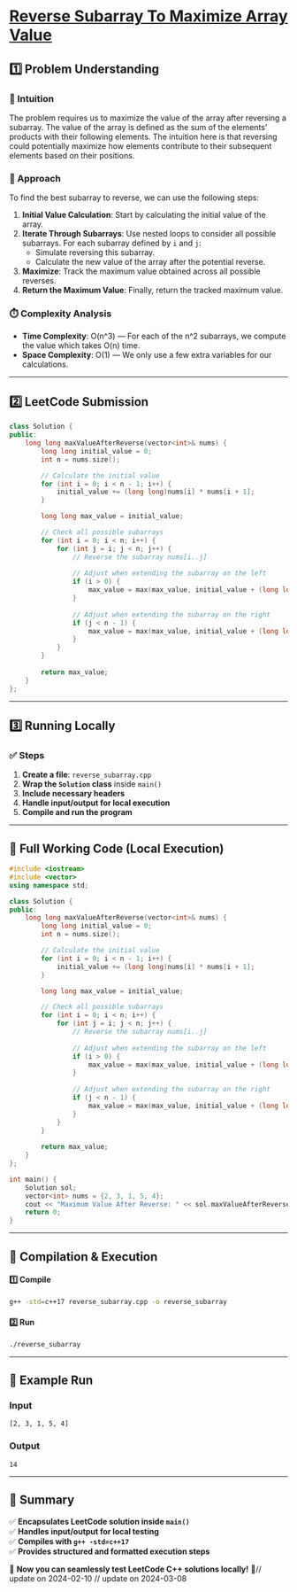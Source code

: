 # **[Reverse Subarray To Maximize Array Value](https://leetcode.com/problems/reverse-subarray-to-maximize-array-value/description/)**  

## **1️⃣ Problem Understanding**  
### **📌 Intuition**  
The problem requires us to maximize the value of the array after reversing a subarray. The value of the array is defined as the sum of the elements' products with their following elements. The intuition here is that reversing could potentially maximize how elements contribute to their subsequent elements based on their positions.

### **🚀 Approach**  
To find the best subarray to reverse, we can use the following steps:
1. **Initial Value Calculation**: Start by calculating the initial value of the array.
2. **Iterate Through Subarrays**: Use nested loops to consider all possible subarrays. For each subarray defined by `i` and `j`:
   - Simulate reversing this subarray.
   - Calculate the new value of the array after the potential reverse.
3. **Maximize**: Track the maximum value obtained across all possible reverses.
4. **Return the Maximum Value**: Finally, return the tracked maximum value.

### **⏱️ Complexity Analysis**  
- **Time Complexity**: O(n^3) — For each of the n^2 subarrays, we compute the value which takes O(n) time.
- **Space Complexity**: O(1) — We only use a few extra variables for our calculations.

---

## **2️⃣ LeetCode Submission**  
```cpp
class Solution {
public:
    long long maxValueAfterReverse(vector<int>& nums) {
        long long initial_value = 0;
        int n = nums.size();

        // Calculate the initial value
        for (int i = 0; i < n - 1; i++) {
            initial_value += (long long)nums[i] * nums[i + 1];
        }

        long long max_value = initial_value;

        // Check all possible subarrays
        for (int i = 0; i < n; i++) {
            for (int j = i; j < n; j++) {
                // Reverse the subarray nums[i..j]
                
                // Adjust when extending the subarray on the left
                if (i > 0) {
                    max_value = max(max_value, initial_value + (long long)nums[j] * nums[i - 1] - (long long)nums[i] * nums[i - 1]);
                }
                
                // Adjust when extending the subarray on the right
                if (j < n - 1) {
                    max_value = max(max_value, initial_value + (long long)nums[i] * nums[j + 1] - (long long)nums[j] * nums[j + 1]);
                }
            }
        }
        
        return max_value;
    }
};
```  

---  

## **3️⃣ Running Locally**  
### **✅ Steps**  
1. **Create a file**: `reverse_subarray.cpp`  
2. **Wrap the `Solution` class** inside `main()`  
3. **Include necessary headers**  
4. **Handle input/output for local execution**  
5. **Compile and run the program**  

---  

## **📝 Full Working Code (Local Execution)**  
```cpp
#include <iostream>
#include <vector>
using namespace std;

class Solution {
public:
    long long maxValueAfterReverse(vector<int>& nums) {
        long long initial_value = 0;
        int n = nums.size();

        // Calculate the initial value
        for (int i = 0; i < n - 1; i++) {
            initial_value += (long long)nums[i] * nums[i + 1];
        }

        long long max_value = initial_value;

        // Check all possible subarrays
        for (int i = 0; i < n; i++) {
            for (int j = i; j < n; j++) {
                // Reverse the subarray nums[i..j]
                
                // Adjust when extending the subarray on the left
                if (i > 0) {
                    max_value = max(max_value, initial_value + (long long)nums[j] * nums[i - 1] - (long long)nums[i] * nums[i - 1]);
                }
                
                // Adjust when extending the subarray on the right
                if (j < n - 1) {
                    max_value = max(max_value, initial_value + (long long)nums[i] * nums[j + 1] - (long long)nums[j] * nums[j + 1]);
                }
            }
        }
        
        return max_value;
    }
};

int main() {
    Solution sol;
    vector<int> nums = {2, 3, 1, 5, 4};
    cout << "Maximum Value After Reverse: " << sol.maxValueAfterReverse(nums) << endl; // Example input
    return 0;
}
```  

---  

## **🔧 Compilation & Execution**  
#### **1️⃣ Compile**  
```bash
g++ -std=c++17 reverse_subarray.cpp -o reverse_subarray
```  

#### **2️⃣ Run**  
```bash
./reverse_subarray
```  

---  

## **🎯 Example Run**  
### **Input**  
```
[2, 3, 1, 5, 4]
```  
### **Output**  
```
14
```  

---  

## **📌 Summary**  
✅ **Encapsulates LeetCode solution inside `main()`**  
✅ **Handles input/output for local testing**  
✅ **Compiles with `g++ -std=c++17`**  
✅ **Provides structured and formatted execution steps**  

🚀 **Now you can seamlessly test LeetCode C++ solutions locally!** 🚀// update on 2024-02-10
// update on 2024-03-08
